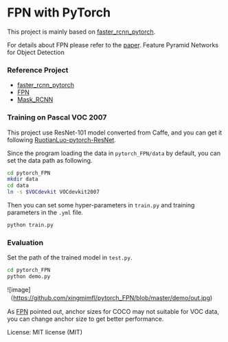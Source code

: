# FPN with PyTorch
This project is mainly based on [faster_rcnn_pytorch](https://github.com/longcw/faster_rcnn_pytorch).

For details about FPN please refer to the [paper](https://arxiv.org/abs/1612.03144).
Feature Pyramid Networks for Object Detection
### Reference Project

-  [faster_rcnn_pytorch](https://github.com/longcw/faster_rcnn_pytorch)
-  [FPN](https://github.com/unsky/FPN)
-  [Mask_RCNN](https://github.com/matterport/Mask_RCNN)

### Training on Pascal VOC 2007

This project use ResNet-101 model converted from Caffe, and you can get it following [RuotianLuo-pytorch-ResNet](https://github.com/ruotianluo/pytorch-resnet).

Since the program loading the data in `pytorch_FPN/data` by default,
you can set the data path as following.
```bash
cd pytorch_FPN
mkdir data
cd data
ln -s $VOCdevkit VOCdevkit2007
```

Then you can set some hyper-parameters in `train.py` and training parameters in the `.yml` file.

```bash
python train.py
```

### Evaluation
Set the path of the trained model in `test.py`.
```bash
cd pytorch_FPN
python demo.py
```

![image]（https://github.com/xingmimfl/pytorch_FPN/blob/master/demo/out.jpg)

As [FPN](https://github.com/unsky/FPN) pointed out, anchor sizes for COCO may not suitable for VOC data, you can 
change anchor size to get better performance.


License: MIT license (MIT)
